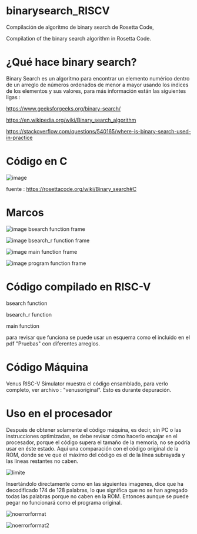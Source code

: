# binarysearch_RISCV
Compilación de algoritmo de binary search de Rosetta Code,

Compilation of the binary search algorithm in Rosetta Code.

# ¿Qué hace binary search?

Binary Search es un algoritmo para encontrar un elemento numérico dentro de un arreglo de números ordenados de menor a mayor usando los índices de los elementos y sus valores, para más información están las siguientes ligas : 

https://www.geeksforgeeks.org/binary-search/

https://en.wikipedia.org/wiki/Binary_search_algorithm

https://stackoverflow.com/questions/540165/where-is-binary-search-used-in-practice


# Código en C

![image](https://user-images.githubusercontent.com/66481799/208310374-6b353892-36d2-47f9-b74a-35aa54f2c34c.png)

fuente : https://rosettacode.org/wiki/Binary_search#C

# Marcos 

![image](https://user-images.githubusercontent.com/66481799/209091236-0f582959-9190-42dd-a849-fca2a2247a7c.png)
bsearch function frame

![image](https://user-images.githubusercontent.com/66481799/209091373-e8fbdd50-6999-431f-aa70-ddeb041c3a59.png)
bsearch_r function frame

![image](https://user-images.githubusercontent.com/66481799/209091517-2ea8b802-f527-4af7-af16-688865cc8c29.png)
main function frame

![image](https://user-images.githubusercontent.com/66481799/209091938-d74e1412-8939-4c82-88a5-fc6edcffb616.png)
program function frame

# Código compilado en RISC-V 


bsearch function


bsearch_r function 


main function

para revisar que funciona se puede usar un esquema como el incluido en el pdf "Pruebas" con diferentes arreglos.

# Código Máquina 

Venus RISC-V Simulator muestra el código ensamblado, para verlo completo, ver archivo : "venusoriginal".
Ésto es durante depuración.


# Uso en el procesador

Después de obtener solamente el código máquina, es decir, sin PC o las instrucciones optimizadas, se debe revisar cómo hacerlo encajar en el procesador, porque el código supera el tamaño de la memoria, no se podría usar en éste estado. Aquí una comparación con el código original de la ROM, donde se ve que el máximo del código es el de la línea subrayada y las líneas restantes no caben.  

![limite](https://user-images.githubusercontent.com/66481799/209178742-c93ff430-4bb0-47f4-992b-bdaebc57d3bb.png)

Insertándolo directamente como en las siguientes imagenes, dice que ha decodificado 174 de 128 palabras, lo que significa que no se han agregado todas las palabras porque no caben en la ROM. Entonces aunque se puede pegar no funcionará como el programa original.

![noerrorformat](https://user-images.githubusercontent.com/66481799/209178401-05136f7b-0ce2-43e3-bc93-ccd4beeff0c1.png)

![noerrorformat2](https://user-images.githubusercontent.com/66481799/209178425-fafe5cfd-d5bf-4ba6-ba3c-2ae7b7199c53.png)






